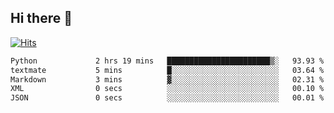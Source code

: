 ## Hi there 👋

<!--
**alihaqberdi/alihaqberdi** is a ✨ _special_ ✨ repository because its `README.md` (this file) appears on your GitHub profile.

Here are some ideas to get you started:

- 🔭 I’m currently working on ...
- 🌱 I’m currently learning ...
- 👯 I’m looking to collaborate on ...
- 🤔 I’m looking for help with ...
- 💬 Ask me about ...
- 📫 How to reach me: ...
- 😄 Pronouns: ...
- ⚡ Fun fact: ...
-->

[![Hits](https://hits.sh/github.com/alihaqberdi.svg)](https://hits.sh/github.com/alihaqberdi/)

<!--START_SECTION:waka-->

```txt
Python             2 hrs 19 mins   ███████████████████████▒░   93.93 %
textmate           5 mins          █░░░░░░░░░░░░░░░░░░░░░░░░   03.64 %
Markdown           3 mins          ▓░░░░░░░░░░░░░░░░░░░░░░░░   02.31 %
XML                0 secs          ░░░░░░░░░░░░░░░░░░░░░░░░░   00.10 %
JSON               0 secs          ░░░░░░░░░░░░░░░░░░░░░░░░░   00.01 %
```

<!--END_SECTION:waka-->
